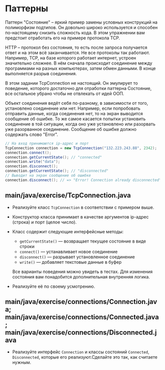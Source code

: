 # Паттерны

Паттерн "Состояние" – яркий пример замены условных конструкций на полиморфизм подтипов. 
Он довольно широко используется и способен по-настоящему снизить сложность кода. 
В этом упражнении вам предстоит отработать его на примере протокола TCP.

HTTP – протокол без состояния, то есть после запроса получается ответ и на этом всё заканчивается. 
Не все протоколы так работают. Например, TCP, на базе которого работает интернет, устроен значительно сложнее. 
В нём сначала происходит соединение между программами на разных компьютерах, затем обмен данными. 
В конце выполняется разрыв соединения.

В этом задании TcpConnection не настоящий. Он эмулирует то поведение, которого достаточно для отработки паттерна Состояние, 
все остальное убрано чтобы не отвлекать от идей ООП.

Объект соединения ведёт себя по-разному, в зависимости от того, установлено соединение или нет. 
Например, если попробовать отправить данные, когда соединения нет, то на экран выводится сообщение об ошибке. 
То же самое касается попытки установить соединение в той ситуации, 
когда оно уже установлено или разорвать уже разорванное соединение. Сообщение об ошибке должно содержать слово "Error".

```java
// На вход принимаются ip-адрес и порт
TcpConnection connection = new TcpConnection("132.223.243.88", 2342);
connection.connect();
connection.getCurrentState(); // "connected"
connection.write("data");
connection.disconnect();
connection.getCurrentState(); // "disconnected"
// Выводит на экран сообщение об ошибке
connection.disconnect(); // => "Error! Connection already disconnected"
```

## main/java/exercise/TcpConnection.java

* Реализуйте класс `TcpConnection` в соответствии с примером выше.  
* Конструктор класса принимает в качестве аргументов ip-адрес (строка) и порт (целое число). 
* Класс содержит следующие интерфейсные методы:

  * `getCurrentState()` — возвращает текущее состояние в виде строки
  * `connect()` — устанавливает новое соединение
  * `disconnect()` — разрывает установленное соединение
  * `write()` — добавляет текстовые данные в буфер

  Все варианты поведения можно увидеть в тестах. Для изменения состояния вам понадобится дополнительная внутренняя логика. 
* Реализуйте её по своему усмотрению.

## main/java/exercise/connections/Connection.java; main/java/exercise/connections/Connected.java; main/java/exercise/connections/Disconnected.java

* Реализуйте интерфейс `Connection` и классы состояний `Connected`, `Disconnected`, которые его реализуют.Сделайте это так, как считаете нужным.
